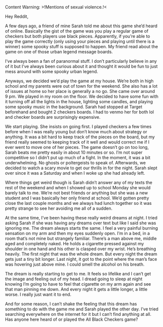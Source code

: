 Content Warning: >!Mentions of sexual violence.!<

Hey Reddit,

A few days ago, a friend of mine Sarah told me about this game she’d heard of online. Basically the gist of the game was you play a regular game of checkers but both players use black pieces. Apparently, if you’re able to play the game correctly (only using your pieces and playing until there is a winner) some spooky stuff is supposed to happen. My friend read about the game on one of those urban legend message boards.

I’ve always been a fan of paranormal stuff. I don’t particularly believe in any of it but I’ve always been curious about it and thought it would be fun to just mess around with some spooky urban legend.

Anyways, we decided we’d play the game at my house. We’re both in high school and my parents were out of town for the weekend. She also has a lot of issues at home so her place is generally a no go. She came over around 9 pm. We played in my room on the floor. We decided to have some fun with it turning off all the lights in the house, lighting some candles, and playing some spooky music in the background. Sarah had stopped at Target beforehand and bought 2 checkers boards. I had to venmo her for both lol and checker boards are surprisingly expensive.

We start playing. She insists on going first. I played checkers a few times before when I was really young but don’t know much about strategy or anything. It was a bit hard to keep track of the pieces on the board, but my friend really seemed to keeping track of it well and would correct me if I ever went to move one of her pieces. The game doesn’t go on too long, Sarah beats me pretty easily in about 10 minutes or so. I’m not super competitive so I didn’t put up much of a fight. In the moment, it was a bit underwhelming. No ghosts or poltergeists to speak of. Afterwards, we decided to watch a scary movie to get our thrills in for the night. Sarah slept over since it was a Saturday and when I woke up she had already left.

Where things get weird though is Sarah didn’t answer any of my texts the rest of the weekend and when I showed up to school Monday she would barely talk to me. We’re not best friends or anything but she was a new student and I was basically her only friend at school. We’d gotten pretty close the last couple months and we always had lunch together so it was pretty strange to see her avoiding me all of a sudden.

At the same time, I’ve been having these really weird dreams at night. I tried asking Sarah if she was having any dreams over text but like I said she was ignoring me. The dream always starts the same. I feel a very painful burning sensation on my arm and then my eyes suddenly open. I’m in a bed, in a room that’s not mine but strangely familiar. There’s a man above me, middle aged and completely naked. He holds a cigarette pressed against my shoulder in one hand and his other is clasped over my wrist. He’s breathing heavily. The first night that was the whole dream. But every night the dream gets just a tiny bit longer. Last night, it got to the point where the man’s face was hovering just above mine. I could smell the alcohol on his breath.

The dream is really starting to get to me. It feels so lifelike and I can’t get the image and feeling out of my head. I dread going to sleep at night knowing I’m going to have to feel that cigarette on my arm again and see that man pinning me down. And every night it gets a little longer, a little worse. I really just want it to end.

And for some reason, I can’t shake the feeling that this dream has something to do with the game me and Sarah played the other day. I’ve tried searching everywhere on the internet for it but I can’t find anything at all. Has anyone here heard of or played the All Black Checkers game?